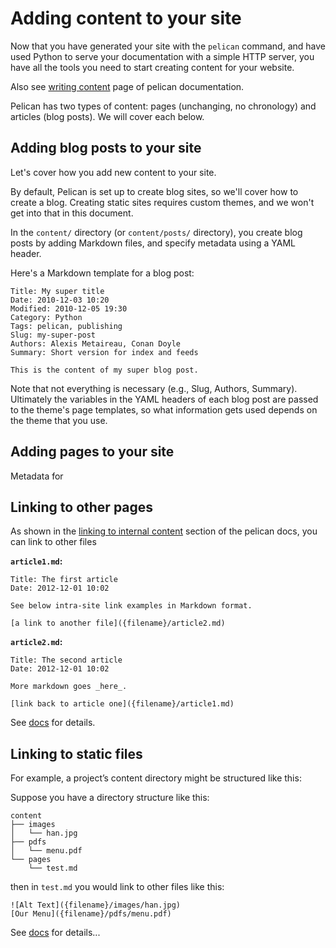 # Adding content to your site

Now that you have generated your site with the 
`pelican` command, and have used Python to serve
your documentation with a simple HTTP server,
you have all the tools you need to start creating
content for your website.

Also see [writing content](http://docs.getpelican.com/en/stable/content.html)
page of pelican documentation.

Pelican has two types of content: pages (unchanging, no chronology) 
and articles (blog posts). We will cover each below.

## Adding blog posts to your site

Let's cover how you add new content to your site.

By default, Pelican is set up to create blog sites,
so we'll cover how to create a blog. Creating static
sites requires custom themes, and we won't get into that
in this document.

In the `content/` directory (or `content/posts/` directory), 
you create blog posts by adding Markdown files, and specify
metadata using a YAML header.

Here's a Markdown template for a blog post:

```
Title: My super title
Date: 2010-12-03 10:20
Modified: 2010-12-05 19:30
Category: Python
Tags: pelican, publishing
Slug: my-super-post
Authors: Alexis Metaireau, Conan Doyle
Summary: Short version for index and feeds

This is the content of my super blog post.
```

Note that not everything is necessary (e.g., Slug, Authors, Summary).
Ultimately the variables in the YAML headers of each
blog post are passed to the theme's page templates,
so what information gets used depends on the theme 
that you use.

## Adding pages to your site

Metadata for 

## Linking to other pages

As shown in the [linking to internal content](http://docs.getpelican.com/en/stable/content.html#linking-to-internal-content)
section of the pelican docs, you can link to other files

**`article1.md`:**

```plain
Title: The first article
Date: 2012-12-01 10:02

See below intra-site link examples in Markdown format.

[a link to another file]({filename}/article2.md)
```

**`article2.md`:**

```plain
Title: The second article
Date: 2012-12-01 10:02

More markdown goes _here_.

[link back to article one]({filename}/article1.md)
```

See [docs](http://docs.getpelican.com/en/stable/content.html#linking-to-internal-content) for details.


## Linking to static files

For example, a project’s content directory might be structured like this:

Suppose you have a directory structure like this:

```
content
├── images
│   └── han.jpg
├── pdfs
│   └── menu.pdf
└── pages
    └── test.md
```

then in `test.md` you would link to other files like this:

```
![Alt Text]({filename}/images/han.jpg)
[Our Menu]({filename}/pdfs/menu.pdf)
```

See [docs](http://docs.getpelican.com/en/stable/content.html#linking-to-internal-content)
for details...

